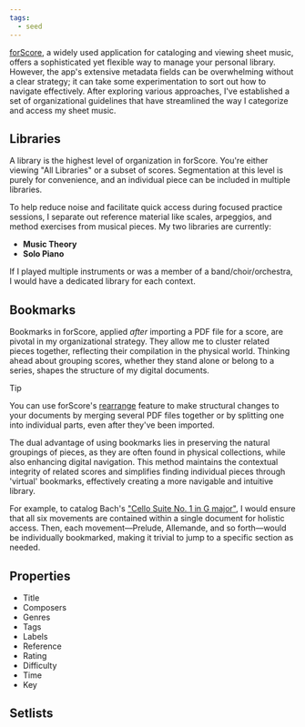 ```yaml
---
tags:
  - seed
---
```

[forScore](https://forscore.co/), a widely used application for cataloging and viewing sheet music, offers a sophisticated yet flexible way to manage your personal library. However, the app's extensive metadata fields can be overwhelming without a clear strategy; it can take some experimentation to sort out how to navigate effectively. After exploring various approaches, I've established a set of organizational guidelines that have streamlined the way I categorize and access my sheet music.
## Libraries

A library is the highest level of organization in forScore. You're either viewing "All Libraries" or a subset of scores. Segmentation at this level is purely for convenience, and an individual piece can be included in multiple libraries.

To help reduce noise and facilitate quick access during focused practice sessions, I separate out reference material like scales, arpeggios, and method exercises from musical pieces. My two libraries are currently:

- **Music Theory** 
- **Solo Piano**

If I played multiple instruments or was a member of a band/choir/orchestra, I would have a dedicated library for each context.

## Bookmarks

Bookmarks in forScore, applied _after_ importing a PDF file for a score, are pivotal in my organizational strategy. They allow me to cluster related pieces together, reflecting their compilation in the physical world. Thinking ahead about grouping scores, whether they stand alone or belong to a series, shapes the structure of my digital documents.

> [!tip]
> You can use forScore's [rearrange](https://forscore.co/documentation/rearrange/) feature to make structural changes to your documents by merging several PDF files together or by splitting one into individual parts, even after they've been imported.

The dual advantage of using bookmarks lies in preserving the natural groupings of pieces, as they are often found in physical collections, while also enhancing digital navigation. This method maintains the contextual integrity of related scores and simplifies finding individual pieces through 'virtual' bookmarks, effectively creating a more navigable and intuitive library.

For example, to catalog Bach's ["Cello Suite No. 1 in G major"](https://en.wikipedia.org/wiki/Cello_Suites_(Bach)), I would ensure that all six movements are contained within a single document for holistic access. Then, each movement—Prelude, Allemande, and so forth—would be individually bookmarked, making it trivial to jump to a specific section as needed.
## Properties

- Title
- Composers
- Genres
- Tags
- Labels
- Reference
- Rating
- Difficulty
- Time
- Key
## Setlists